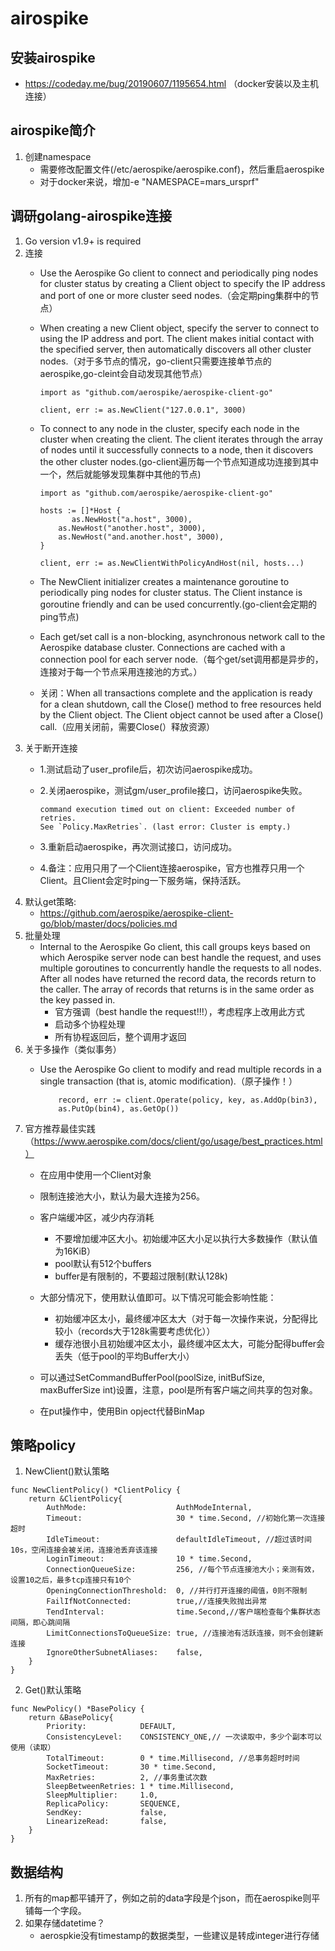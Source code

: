 # airospike

## 安装airospike
- https://codeday.me/bug/20190607/1195654.html （docker安装以及主机连接）

## airospike简介
1. 创建namespace
	- 需要修改配置文件(/etc/aerospike/aerospike.conf)，然后重启aerospike
	- 对于docker来说，增加-e "NAMESPACE=mars_ursprf"
	
## 调研golang-airospike连接
1. Go version v1.9+ is required
2. 连接
	- Use the Aerospike Go client to connect and periodically ping nodes for cluster status by creating a Client object to specify the IP address and port of one or more cluster seed nodes.（会定期ping集群中的节点）
	- When creating a new Client object, specify the server to connect to using the IP address and port. The client makes initial contact with the specified server, then automatically discovers all other cluster nodes.（对于多节点的情况，go-client只需要连接单节点的aerospike,go-cleint会自动发现其他节点）
	
		```
		import as "github.com/aerospike/aerospike-client-go"

		client, err := as.NewClient("127.0.0.1", 3000)
		```
	- To connect to any node in the cluster, specify each node in the cluster when creating the client. The client iterates through the array of nodes until it successfully connects to a node, then it discovers the other cluster nodes.(go-client遍历每一个节点知道成功连接到其中一个，然后就能够发现集群中其他的节点)
		
		```
		import as "github.com/aerospike/aerospike-client-go"

		hosts := []*Host {
		       as.NewHost("a.host", 3000),
		    as.NewHost("another.host", 3000),
		    as.NewHost("and.another.host", 3000),
		}
		
		client, err := as.NewClientWithPolicyAndHost(nil, hosts...)
		```
	- The NewClient initializer creates a maintenance goroutine to periodically ping nodes for cluster status. The Client instance is goroutine friendly and can be used concurrently.(go-client会定期的ping节点)
	- Each get/set call is a non-blocking, asynchronous network call to the Aerospike database cluster. Connections are cached with a connection pool for each server node.（每个get/set调用都是异步的，连接对于每一个节点采用连接池的方式。）
	- 关闭：When all transactions complete and the application is ready for a clean shutdown, call the Close() method to free resources held by the Client object. The Client object cannot be used after a Close() call.（应用关闭前，需要Close(）释放资源）
3. 关于断开连接
	- 1.测试启动了user_profile后，初次访问aerospike成功。
	- 2.关闭aerospike，测试gm/user_profile接口，访问aerospike失败。
		
		```
		command execution timed out on client: Exceeded number of retries. 
		See `Policy.MaxRetries`. (last error: Cluster is empty.)
		```
	- 3.重新启动aerospike，再次测试接口，访问成功。
	- 4.备注：应用只用了一个Client连接aerospike，官方也推荐只用一个Client。且Client会定时ping一下服务端，保持活跃。
4. 默认get策略:
	- https://github.com/aerospike/aerospike-client-go/blob/master/docs/policies.md
5. 批量处理
	- Internal to the Aerospike Go client, this call groups keys based on which Aerospike server node can best handle the request, and uses multiple goroutines to concurrently handle the requests to all nodes. After all nodes have returned the record data, the records return to the caller. The array of records that returns is in the same order as the key passed in.
		- 官方强调（best handle the request!!!），考虑程序上改用此方式
		- 启动多个协程处理
		- 所有协程返回后，整个调用才返回
6. 关于多操作（类似事务）
	- Use the Aerospike Go client to modify and read multiple records in a single transaction (that is, atomic modification).（原子操作！）
	
		```
			record, err := client.Operate(policy, key, as.AddOp(bin3), 
   			as.PutOp(bin4), as.GetOp())
		```
7. 官方推荐最佳实践（https://www.aerospike.com/docs/client/go/usage/best_practices.html）
	- 在应用中使用一个Client对象
	- 限制连接池大小，默认为最大连接为256。
	- 客户端缓冲区，减少内存消耗
		- 不要增加缓冲区大小。初始缓冲区大小足以执行大多数操作（默认值为16KiB）
		- pool默认有512个buffers
		- buffer是有限制的，不要超过限制(默认128k)
	- 大部分情况下，使用默认值即可。以下情况可能会影响性能：
		- 初始缓冲区太小，最终缓冲区太大（对于每一次操作来说，分配得比较小（records大于128k需要考虑优化））
		- 缓存池很小且初始缓冲区太小，最终缓冲区太大，可能分配得buffer会丢失（低于pool的平均Buffer大小）
	- 可以通过SetCommandBufferPool(poolSize, initBufSize, maxBufferSize int)设置，注意，pool是所有客户端之间共享的包对象。

	- 在put操作中，使用Bin opject代替BinMap
	
## 策略policy
1. NewClient()默认策略

```
func NewClientPolicy() *ClientPolicy {
    return &ClientPolicy{
        AuthMode:                    AuthModeInternal,
        Timeout:                     30 * time.Second, //初始化第一次连接超时
        IdleTimeout:                 defaultIdleTimeout, //超过该时间10s，空闲连接会被关闭，连接池丢弃该连接
        LoginTimeout:                10 * time.Second,
        ConnectionQueueSize:         256, //每个节点连接池大小；亲测有效，设置10之后，最多tcp连接只有10个
        OpeningConnectionThreshold:  0, //并行打开连接的阈值，0则不限制
        FailIfNotConnected:          true,//连接失败抛出异常
        TendInterval:                time.Second,//客户端检查每个集群状态间隔，即心跳间隔
        LimitConnectionsToQueueSize: true, //连接池有活跃连接，则不会创建新连接
        IgnoreOtherSubnetAliases:    false,
    }
}
```

2. Get()默认策略

```
func NewPolicy() *BasePolicy {
    return &BasePolicy{
        Priority:            DEFAULT,
        ConsistencyLevel:    CONSISTENCY_ONE,// 一次读取中，多少个副本可以使用（读取）
        TotalTimeout:        0 * time.Millisecond, //总事务超时时间
        SocketTimeout:       30 * time.Second,
        MaxRetries:          2, //事务重试次数
        SleepBetweenRetries: 1 * time.Millisecond,
        SleepMultiplier:     1.0,
        ReplicaPolicy:       SEQUENCE,
        SendKey:             false,
        LinearizeRead:       false,
    }
}
```
## 数据结构
1. 所有的map都平铺开了，例如之前的data字段是个json，而在aerospike则平铺每一个字段。
2. 如果存储datetime？
	- aerospkie没有timestamp的数据类型，一些建议是转成integer进行存储

